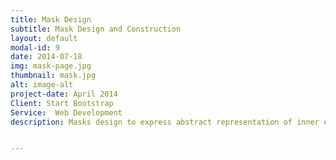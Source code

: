 ```yaml
---
title: Mask Design
subtitle: Mask Design and Construction
layout: default
modal-id: 9
date: 2014-07-18
img: mask-page.jpg
thumbnail: mask.jpg
alt: image-alt
project-date: April 2014
Client: Start Bootstrap
Service:  Web Development
description: Masks design to express abstract representation of inner ego and self. Used to accompany costume design for a fashion show.


---
```

